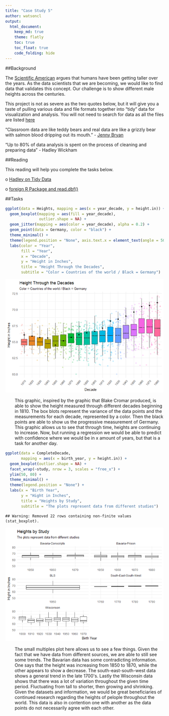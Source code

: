 ```yaml
---
title: "Case Study 5"
author: watsoncl 
output: 
  html_document:
    keep_md: true
    theme: flatly
    toc: true
    toc_float: true
    code_folding: hide
---
```




##Background

The [Scientific American](https://www.scientificamerican.com/article/why-are-we-getting-taller/) argues that humans have been getting taller over the years. As the data scientists that we are becoming, we would like to find data that validates this concept. Our challenge is to show different male heights across the centuries.

This project is not as severe as the two quotes below, but it will give you a taste of pulling various data and file formats together into “tidy” data for visualization and analysis. You will not need to search for data as all the files are listed [here](https://byuistats.github.io/M335/maleheight.html)

“Classroom data are like teddy bears and real data are like a grizzly bear with salmon blood dripping out its mouth.” - [Jenny Bryan](https://twitter.com/JennyBryan)

“Up to 80% of data analysis is spent on the process of cleaning and preparing data” - Hadley Wickham

##Reading

This reading will help you complete the tasks below.

o [Hadley on Tidy Data](http://vita.had.co.nz/papers/tidy-data.pdf)

o [foreign R Package and read.dbf()](https://www.rdocumentation.org/packages/foreign/versions/0.8-69/topics/read.dbf)

##Tasks




```r
ggplot(data = Heights, mapping = aes(x = year_decade, y = height.in)) +
  geom_boxplot(mapping = aes(fill = year_decade),
               outlier.shape = NA) +
  geom_jitter(mapping = aes(color = year_decade), alpha = 0.2) +
  geom_point(data = Germany, color = "black") +
  theme_minimal() +
  theme(legend.position = "None", axis.text.x = element_text(angle = 50, vjust = 1, hjust = 1)) +
  labs(color = "Year",
       fill = "Year",
       x = "Decade",
       y = "Height in Inches",
       title = "Height Through the Decades",
       subtitle = "Color = Countries of the world / Black = Germany")   
```

![](CaseStudy5_files/figure-html/unnamed-chunk-3-1.png)<!-- -->

<div style="padding-left:30px;">

This graphic, inspired by the graphic that Blake Cromar produced, is able to show the height measured through different decades beginning in 1810. The box blots represent the variance of the data points and the measurements for each decade, represented by a color. Then the black points are able to show us the progressive measurement of Germany. This graphic allows us to see that through time, heights are continuing to increase. Now, but running a regression we would be able to predict with confidence where we would be in x amount of years, but that is a task for another day.

</div>


```r
ggplot(data = CompleteDecade, 
       mapping = aes(x = birth_year, y = height.in)) +
  geom_boxplot(outlier.shape = NA) +
  facet_wrap(~study, nrow = 3, scales = "free_x") + 
  ylim(50, 80) +
  theme_minimal() +
  theme(legend.position = "None") +
  labs(x = "Birth Year",
       y = "Hight in Inches",
       title = "Heights by Study",
       subtitle = "The plots represent data from different studies")
```

```
## Warning: Removed 22 rows containing non-finite values (stat_boxplot).
```

![](CaseStudy5_files/figure-html/unnamed-chunk-4-1.png)<!-- -->

<div style="padding-left:30px;">

The small multiples plot here allows us to see a few things. Given the fact that we have data from different sources, we are able to still see some trends. The Bavarian data has some contradicting information. One says that the height was increasing from 1850 to 1870, while the other appears to show a decrease. The south-east-south-west data shows a general trend in the late 1700's. Lastly the Wisconsin data shows that there was a lot of variation throughout the given time period. Fluctuating from tall to shorter, then growing and shrinking. Given the datasets and information, we would be great beneficiaries of continued research regarding the heights of pelople throughout the world. This data is also in contention one with another as the data points do not necessarily agree with each other.

</div>









